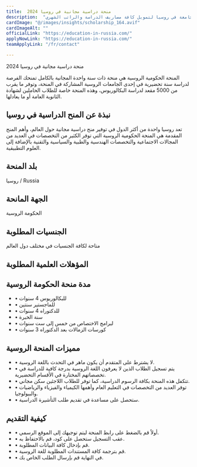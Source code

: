 ```yaml
---
title:  منحة دراسية مجانية في روسيا 2024 
description:  "فرصة ذهبية للحصول علي منحة دراسية مجانية للدراسة في أقوي جامعة في روسيا لتمويل كافة مصاريف الدراسة والراتب الشهري." 
cardImage: "@/images/insights/scholarship_164.avif" 
cardImageAlt: "" 
officialLink: "https://education-in-russia.com/" 
applyNowLink: "https://education-in-russia.com/" 
teamApplyLink: "/fr/contact"

---
```


منحة دراسية مجانية في روسيا 2024

المنحة الحكومية الروسية هي منحة ذات سنة واحدة المجانية بالكامل تمنحك الفرصة لدراسة سنة تحضيرية في إحدى الجامعات الروسية المشاركة في المنحة، وتوفر ما يقرب من 5000 مقعد لدراسة البكالوريوس، وهذه المنحة خاصة للطلاب الحاملين لشهادة الثانوية العامة أو ما يعادلها.

## نبذة عن المنح الدراسية في روسيا

تعد روسيا واحدة من أكثر الدول في توفير منح دراسية مجانية حول العالم، وأهم المنح المقدمة هي المنحة الحكومية الروسية التي توفر الكثير من التخصصات في العديد من المجالات الاجتماعية والتخصصات الهندسية والطبية والسياسية والتقنية بالإضافة إلى العلوم التطبيقية.

## بلد المنحة

روسيا / Russia

## الجهة المانحة

الحكومة الروسية

## الجنسيات المطلوبة

متاحة لكافة الجنسيات في مختلف دول العالم

## المؤهلات العلمية المطلوبة


## مدة منحة الحكومة الروسية

- • للبكالوريوس 4 سنوات
- • للماجستير سنتين
- • للدكتوراه 4 سنوات
- • سنة الخبرة
- • لبرامج الاختصاص من خمس إلى ست سنوات
- • كورسات الزمالات بعد الدكتوراه 3 سنوات

## مميزات المنحة الروسية

- • لا يشترط على المتقدم أن يكون ماهر في التحدث باللغة الروسية.
- • يتم تسجيل الطلاب الذين لا يعرفون اللغة الروسية بدرجة كافية للدراسة في تخصصاتهم المختارة في الأقسام التحضيرية.
- • تتكفل هذه المنحة بكافة الرسوم الدراسية، كما توفر للطلاب اللاجئين سكن مجاني.
- • توفر العديد من التخصصات في التعليم العام وأهمها الكيمياء والفيزياء والرياضيات والبيولوجيا.
- • ستحصل على مساعدة في تقديم طلب التأشيرة الدراسية.

## كيفية التقديم

- • أولاً قم بالضغط على رابط المنحة ليتم توجيهك إلى الموقع الرسمي.
- • عقب التسجيل ستحصل على كود، قم بالاحتفاظ به.
- • قم بإدخال كافة البيانات المطلوبة.
- • قم بترجمة كافة المستندات المطلوبة للغة الروسية.
- • في النهاية قم بإرسال الطلب الخاص بك.

